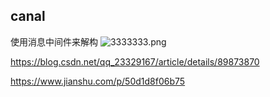 ## canal

使用消息中间件来解构
![3333333.png](https://pic.imgdb.cn/item/61d9747e2ab3f51d911131a7.png)

https://blog.csdn.net/qq_23329167/article/details/89873870

https://www.jianshu.com/p/50d1d8f06b75